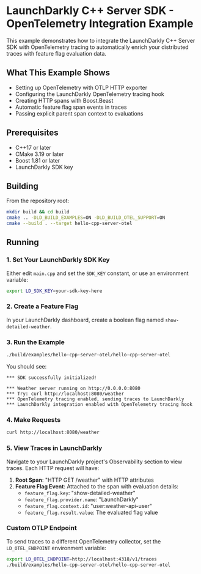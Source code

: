 # LaunchDarkly C++ Server SDK - OpenTelemetry Integration Example

This example demonstrates how to integrate the LaunchDarkly C++ Server SDK with OpenTelemetry tracing to automatically enrich your distributed traces with feature flag evaluation data.

## What This Example Shows

- Setting up OpenTelemetry with OTLP HTTP exporter
- Configuring the LaunchDarkly OpenTelemetry tracing hook
- Creating HTTP spans with Boost.Beast
- Automatic feature flag span events in traces
- Passing explicit parent span context to evaluations

## Prerequisites

- C++17 or later
- CMake 3.19 or later
- Boost 1.81 or later
- LaunchDarkly SDK key

## Building

From the repository root:

```bash
mkdir build && cd build
cmake .. -DLD_BUILD_EXAMPLES=ON -DLD_BUILD_OTEL_SUPPORT=ON
cmake --build . --target hello-cpp-server-otel
```

## Running

### 1. Set Your LaunchDarkly SDK Key

Either edit `main.cpp` and set the `SDK_KEY` constant, or use an environment variable:

```bash
export LD_SDK_KEY=your-sdk-key-here
```

### 2. Create a Feature Flag

In your LaunchDarkly dashboard, create a boolean flag named `show-detailed-weather`.

### 3. Run the Example

```bash
./build/examples/hello-cpp-server-otel/hello-cpp-server-otel
```

You should see:

```
*** SDK successfully initialized!

*** Weather server running on http://0.0.0.0:8080
*** Try: curl http://localhost:8080/weather
*** OpenTelemetry tracing enabled, sending traces to LaunchDarkly
*** LaunchDarkly integration enabled with OpenTelemetry tracing hook
```

### 4. Make Requests

```bash
curl http://localhost:8080/weather
```

### 5. View Traces in LaunchDarkly

Navigate to your LaunchDarkly project's Observability section to view traces. Each HTTP request will have:
1. **Root Span**: "HTTP GET /weather" with HTTP attributes
2. **Feature Flag Event**: Attached to the span with evaluation details:
   - `feature_flag.key`: "show-detailed-weather"
   - `feature_flag.provider.name`: "LaunchDarkly"
   - `feature_flag.context.id`: "user:weather-api-user"
   - `feature_flag.result.value`: The evaluated flag value


### Custom OTLP Endpoint

To send traces to a different OpenTelemetry collector, set the `LD_OTEL_ENDPOINT` environment variable:

```bash
export LD_OTEL_ENDPOINT=http://localhost:4318/v1/traces
./build/examples/hello-cpp-server-otel/hello-cpp-server-otel
```

